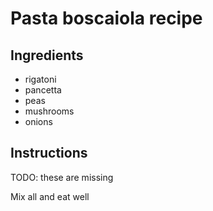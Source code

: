# Pasta boscaiola recipe


## Ingredients

- rigatoni
- pancetta
- peas
- mushrooms
- onions


## Instructions

TODO: these are missing

Mix all and eat well
